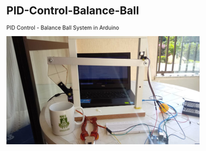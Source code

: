 # PID-Control-Balance-Ball
PID Control - Balance Ball System in Arduino


<img src=PID_Balance_Ball/IMG-20190430-WA0003.jpg>
